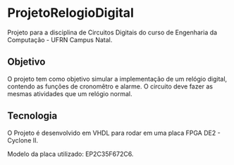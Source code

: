 # ProjetoRelogioDigital
Projeto para a disciplina de Circuitos Digitais do curso de Engenharia da Computação - UFRN Campus Natal.

## Objetivo
O projeto tem como objetivo simular a implementação de um relógio digital, contendo as funções de cronomêtro e alarme. O circuito deve fazer as mesmas atividades que um relógio normal.

## Tecnologia
O Projeto é desenvolvido em VHDL para rodar em uma placa FPGA DE2 - Cyclone II.

Modelo da placa utilizado: EP2C35F672C6.


